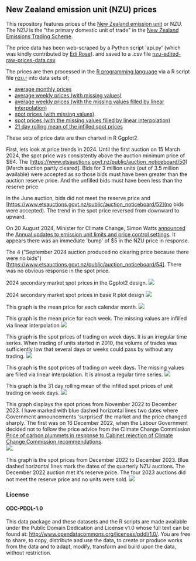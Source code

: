 ## New Zealand emission unit (NZU) prices

This repository features prices of the [New Zealand emission unit](https://environment.govt.nz/what-government-is-doing/areas-of-work/climate-change/ets/nz-ets-market/where-to-buy-new-zealand-emissions-units) or NZU. The NZU is the "the primary domestic unit of trade" in the [New Zealand Emissions Trading Scheme](https://www.climatecommission.govt.nz/get-involved/new-content-page/what-is-the-nz-ets/). 

The price data has been web-scraped by a Python script 'api.py' (which was kindly contributed by [Edi Rose](https://github.com/edi-rose/)). and saved to a .csv file [nzu-edited-raw-prices-data.csv](https://github.com/theecanmole/NZ-emission-unit-prices/blob/main/nzu-edited-raw-prices-data.csv).

The prices are then processed in the [R programming language](https://www.r-project.org/) via a R script file [nzu.r](https://github.com/theecanmole/NZ-emission-unit-prices/blob/main/nzu.r) into data sets of;

* [average monthly prices](https://github.com/theecanmole/NZ-emission-unit-prices/blob/main/nzu-month-price.csv) 
* [average weekly prices (with missing values)](https://github.com/theecanmole/NZ-emission-unit-prices/blob/main/weeklymeanprice.csv) 
* [average weekly prices (with the missing values filled by linear interpolation)](https://github.com/theecanmole/NZ-emission-unit-prices/blob/main/weeklypricefilled.csv) 
* [spot prices (with missing values)](https://github.com/theecanmole/nz-emission-unit-prices/blob/main/spotprices.csv).
* [spot prices (with the missing values filled by linear interpolation)](spotpricesinfilled.csv)
* [21 day rolling mean of the infilled spot prices](spotrollmean31.csv)

These sets of price data are then charted in R Ggplot2. 

First, lets look at price trends in 2024. Until the first auction on 15 March 2024, the spot price was consistently above the auction minimum price of $64. The (https://www.etsauctions.govt.nz/public/auction_noticeboard/50)[March auction partly cleared]. Bids for 3 million units (out of 3.5 million available) were accepted as so those bids must have been greater than the auction reserve price. And the unfilled bids must have been less than the reserve price.  

In the June auction, bids did not meet the reserve price and [https://www.etsauctions.govt.nz/public/auction_noticeboard/52](no bids were accepted). The trend in the spot price reversed from downward to upward. 

On 20 August 2024, Minister for Climate Change, Simon Watts [announced](https://www.beehive.govt.nz/release/updated-settings-restore-ets-market-confidence) the [Annual updates to emission unit limits and price control settings](https://environment.govt.nz/what-government-is-doing/areas-of-work/climate-change/ets/nz-ets-market/annual-updates-to-emission-unit-limits-and-price-control-settings/). It appears there was  an immediate 'bump' of $5 in the NZU price in response.

The 4 ("September 2024 auction produced no clearing price because there were no bids")[https://www.etsauctions.govt.nz/public/auction_noticeboard/54]. There was no obvious response in the spot price.

2024 secondary market spot prices in the Ggplot2 design.
![](NZU-auctions-2024-720by540-ggplot-theme-bw.svg)

2024 secondary market spot prices in base R plot design
![](spotprice2024c-720by540.svg)

This graph is the mean price for each calendar month.
![](NZU-monthprice-720by540-ggplot-theme-bw.svg)

This graph is the mean price for each week. The missing values are infilled via linear interpolation
![](NZU-weeklypriceYr-720by540-ggplot-theme-bw.svg)

This graph is the spot prices of trading on week days. It is an irregular time series. When trading of units started in 2010, the volume of trades was sufficiently low that several days or weeks could pass by without any trading. 
![](NZU-spotprice-720by540-ggplot-theme-bw.svg)

This graph is the spot prices of trading on week days. The missing values are filled via linear interpolation. It is almost a regular time series.
![](NZU-spotpriceinfilled-720by540-ggplot-theme-bw.svg)

This graph is the 31 day rolling mean of the infilled spot prices of unit trading on week days.
![](NZU-spotpriceinfilledrollingmean-720by540-ggplot-theme-bw.svg)

This graph displays the spot prices from November 2022 to December 2023. I have marked with blue dashed horizontal lines two dates where Government announcements 'surprised' the market and the price changed sharply. The first was on 16 December 2022, when the Labour Government decided not to follow the price advice from the Climate Change Commission [Price of carbon plummets in response to Cabinet rejection of Climate Change Commission recommendations](https://www.carbonnews.co.nz/story.asp?storyID=26749).  
![](NZU-spotprice2023-720by540-ggplot-theme-bw.svg).

This graph is the spot prices from December 2022 to December 2023. Blue dashed horizontal lines mark the dates of the quarterly NZU auctions. The December 2022 auction met it's reserve price. The four 2023 auctions did not meet the reserve price and no units were sold.
![](NZU-auctions-2023-720by540-ggplot-theme-bw.svg)

### License

#### ODC-PDDL-1.0

This data package and these datasets and the R scripts are made available under the Public Domain Dedication and License v1.0 whose full text can be found at: http://www.opendatacommons.org/licenses/pddl/1.0/. You are free to share, to copy, distribute and use the data, to create or produce works from the data and to adapt, modify, transform and build upon the data, without restriction.
